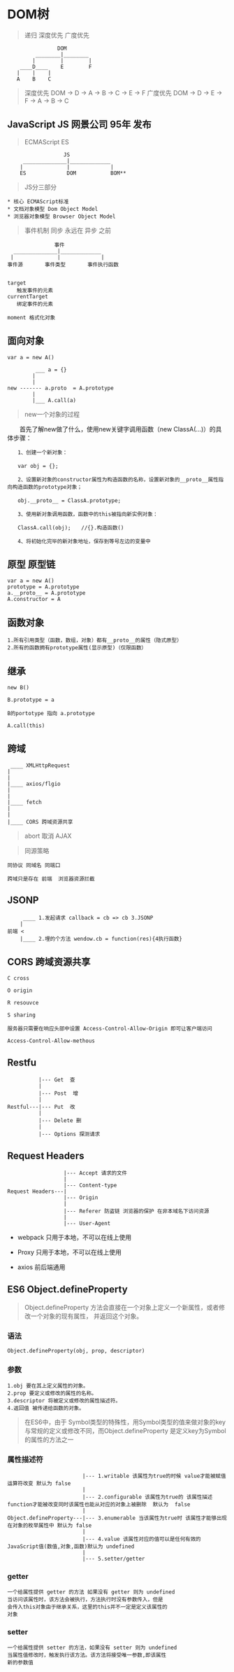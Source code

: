 # DOM树 
>递归 深度优先 广度优先

                    DOM
             ________|________
            |        |        |
        ____D____    E        F
       |    |    |
       A    B    C
> 深度优先 DOM -> D -> A -> B -> C -> E -> F
> 广度优先 DOM -> D -> E -> F -> A -> B -> C

## JavaScript JS  网景公司 95年 发布

> ECMAScript  ES

                      JS
 	     ______________|_____________
        |              |             |
        ES             DOM           BOM**


> JS分三部分

    * 核心 ECMAScript标准 
    * 文档对象模型 Dom Object Model
    * 浏览器对象模型 Browser Object Model

> 事件机制 同步 永远在 异步 之前


                   事件
      ______________|_____________
     |              |             |
    事件源       事件类型       事件执行函数
 

    target
       触发事件的元素
    currentTarget
       绑定事件的元素

    moment 格式化对象

## 面向对象

    var a = new A()

             ___ a = {}
            |
            |
    new ------- a.proto  = A.prototype
            |
            |___ A.call(a)

> new一个对象的过程

　　首先了解new做了什么，使用new关键字调用函数（new ClassA(…)）的具体步骤：

    　　1、创建一个新对象：

    　　var obj = {};

    　　2、设置新对象的constructor属性为构造函数的名称，设置新对象的__proto__属性指向构造函数的prototype对象；

    　　obj.__proto__ = ClassA.prototype;

    　　3、使用新对象调用函数，函数中的this被指向新实例对象：

    　　ClassA.call(obj);　　//{}.构造函数()

    　　4、将初始化完毕的新对象地址，保存到等号左边的变量中 


## 原型 原型链
 
    var a = new A() 
    prototype = A.prototype
    a.__proto__ = A.prototype
    A.constructor = A
  
## 函数对象 
  
    1.所有引用类型（函数，数组，对象）都有__proto__的属性（隐式原型）
    2.所有的函数拥有prototype属性(显示原型)（仅限函数）  

## 继承
 
    new B()
    
    B.prototype = a 

    B的portotype 指向 a.prototype
    
    A.call(this) 
    
## 跨域

     ____ XMLHttpRequest
    |
    |
    |____ axios/flgio
    |
    |
    |____ fetch 
    |
    |
    |____ CORS 跨域资源共享

> abort 取消 AJAX

> 同源策略  

    同协议 同域名 同端口

    跨域只是存在 前端  浏览器资源拦截

  
## JSONP 
 
         ____ 1.发起请求 callback = cb => cb 3.JSONP 
        |
    前端 <
        |____ 2.埋的个方法 wendow.cb = function(res){4执行函数}

  

## CORS 跨域资源共享 

    C cross

    O origin  

    R resouvce

    S sharing 

    服务器只需要在响应头部中设置 Access-Control-Allow-Origin 即可让客户端访问

    Access-Control-Allow-methous

## Restfu

              |--- Get  查
              | 
              |--- Post  增	
              |
    Restful---|--- Put  改
              |  
              |--- Delete 删
              |
              |--- Options 探测请求
 

## Request Headers   

                      |--- Accept 请求的文件
                      |   
                      |--- Content-type 
    Request Headers---|
                      |--- Origin
                      |  
                      |--- Referer 防盗链 浏览器的保护 在非本域名下访问资源
                      |
                      |--- User-Agent 
  




* webpack 只用于本地，不可以在线上使用

* Proxy 只用于本地，不可以在线上使用

* axios 前后端通用



## ES6 Object.defineProperty

> Object.defineProperty 方法会直接在一个对象上定义一个新属性，或者修改一个对象的现有属性， 并返回这个对象。

### 语法
    Object.defineProperty(obj, prop, descriptor)

### 参数
    1.obj 要在其上定义属性的对象。
    2.prop 要定义或修改的属性的名称。
    3.descriptor 将被定义或修改的属性描述符。
    4.返回值 被传递给函数的对象。

> 在ES6中，由于 Symbol类型的特殊性，用Symbol类型的值来做对象的key与常规的定义或修改不同，而Object.defineProperty 是定义key为Symbol的属性的方法之一

### 属性描述符

                            |--- 1.writable 该属性为true的时候 value才能被赋值运算符改变 默认为 false
                            |
                            |--- 2.configurable 该属性为true的 该属性描述function才能被改变同时该属性也能从对应的对象上被删除  默认为  false
                            |
    Object.defineProperty---|--- 3.enumerable 当该属性为true时 该属性才能够出现在对象的枚举属性中 默认为 false
                            |  
                            |--- 4.value 该属性对应的值可以是任何有效的JavaScript值(数值,对象,函数)默认为 undefined
                            |
                            |--- 5.setter/getter 


 ### getter 
    一个给属性提供 getter 的方法 如果没有 getter 则为 undefined 
    当访问该属性时，该方法会被执行，方法执行时没有参数传入，但是
    会传入this对象由于继承关系，这里的this并不一定是定义该属性的
    对象

### setter
    一个给属性提供 setter 的方法，如果没有 setter 则为 undefined
    当属性值修改时，触发执行该方法。该方法将接受唯一参数,即该属性
    新的参数值


















